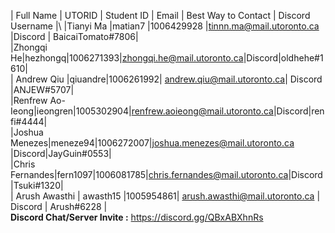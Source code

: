 | Full Name   | UTORID | Student ID | Email | Best Way to Contact | Discord Username |\ 
|Tianyi Ma |matian7 |1006429928 |tinnn.ma@mail.utoronto.ca |Discord | BaicaiTomato#7806|\
|Zhongqi He|hezhongq|1006271393|zhongqi.he@mail.utoronto.ca|Discord|oldhehe#1610|\
| Andrew Qiu |qiuandre|1006261992| andrew.qiu@mail.utoronto.ca| Discord |ANJEW#5707|\
|Renfrew Ao-Ieong|ieongren|1005302904|renfrew.aoieong@mail.utoronto.ca|Discord|renfi#4444|\
|Joshua Menezes|meneze94|1006272007|joshua.menezes@mail.utoronto.ca |Discord|JayGuin#0553|\
|Chris Fernandes|fern1097|1006081785|chris.fernandes@mail.utoronto.ca|Discord|Tsuki#1320|\
| Arush Awasthi  | awasth15 |1005954861| arush.awasthi@mail.utoronto.ca | Discord  | Arush#6228 |\
**Discord Chat/Server Invite :** https://discord.gg/QBxABXhnRs
